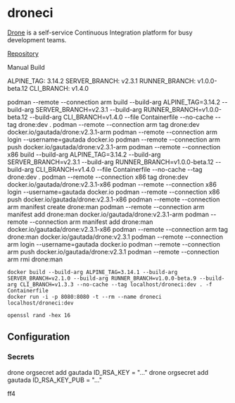 # droneci

[Drone](https://www.drone.io) is a self-service Continuous Integration platform for busy development teams.

[Repository](https://github.com/drone/drone)

Manual Build

ALPINE_TAG: 3.14.2
SERVER_BRANCH: v2.3.1
RUNNER_BRANCH: v1.0.0-beta.12
CLI_BRANCH: v1.4.0
    
podman --remote --connection arm build --build-arg ALPINE_TAG=3.14.2 --build-arg SERVER_BRANCH=v2.3.1 --build-arg RUNNER_BRANCH=v1.0.0-beta.12 --build-arg CLI_BRANCH=v1.4.0 --file Containerfile --no-cache  --tag drone:dev .
podman --remote --connection arm tag drone:dev docker.io/gautada/drone:v2.3.1-arm
podman --remote --connection arm login --username=gautada docker.io
podman --remote --connection arm push docker.io/gautada/drone:v2.3.1-arm
podman --remote --connection x86 build --build-arg ALPINE_TAG=3.14.2  --build-arg SERVER_BRANCH=v2.3.1 --build-arg RUNNER_BRANCH=v1.0.0-beta.12 --build-arg CLI_BRANCH=v1.4.0 --file Containerfile --no-cache  --tag drone:dev .
podman --remote --connection x86 tag drone:dev docker.io/gautada/drone:v2.3.1-x86
podman --remote --connection x86 login --username=gautada docker.io
podman --remote --connection x86 push docker.io/gautada/drone:v2.3.1-x86
podman --remote --connection arm manifest create drone:man
podman --remote --connection arm manifest add drone:man docker.io/gautada/drone:v2.3.1-arm
podman --remote --connection arm manifest add drone:man docker.io/gautada/drone:v2.3.1-x86
podman --remote --connection arm tag drone:man docker.io/gautada/drone:v2.3.1
podman --remote --connection arm login --username=gautada docker.io
podman --remote --connection arm push docker.io/gautada/drone:v2.3.1
podman --remote --connection arm rmi drone:man

```
docker build --build-arg ALPINE_TAG=3.14.1 --build-arg SERVER_BRANCH=v2.1.0 --build-arg RUNNER_BRANCH=v1.0.0-beta.9 --build-arg CLI_BRANCH=v1.3.3 --no-cache --tag localhost/droneci:dev . -f Containerfile
docker run -i -p 8080:8080 -t --rm --name droneci localhost/droneci:dev 
```

```
openssl rand -hex 16
```

## Configuration

### Secrets

drone orgsecret add gautada ID_RSA_KEY = "..."
drone orgsecret add gautada ID_RSA_KEY_PUB = "..."

ff4
